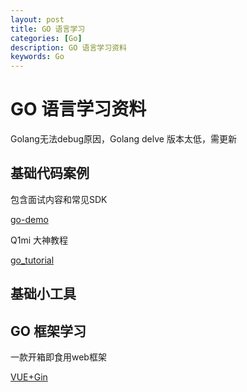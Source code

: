 ```yaml
---
layout: post
title: GO 语言学习
categories: [Go]
description: GO 语言学习资料
keywords: Go 
---
```


# GO 语言学习资料
Golang无法debug原因，Golang delve 版本太低，需更新

## 基础代码案例

包含面试内容和常见SDK

[go-demo](https://github.com/pibigstar/go-demo)

Q1mi 大神教程

[go_tutorial](https://github.com/Q1mi/go_tutorial)

## 基础小工具

## GO 框架学习

一款开箱即食用web框架

[VUE+Gin](https://github.com/flipped-aurora/gin-vue-admin)




